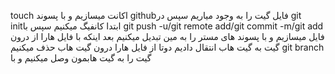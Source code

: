 touch  اکانت میسازیم و با پسوند githubفایل گیت را به وجود میاریم سپس در git initابتدا کانفیگ میکنیم سپس با
git push -u/git remote add/git commit -m/git add  فایل میسازیم و با پسوند های
مستر را به مین تبدیل میکنیم  بعد اینکه با فایل هارا از درون گیت به گیت هاب انتقال دادیم دوتا از فایل هارا درون گیت هاب حذف میکنیم git branch گیت را به گیت هابمون وصل میکنیم و با

